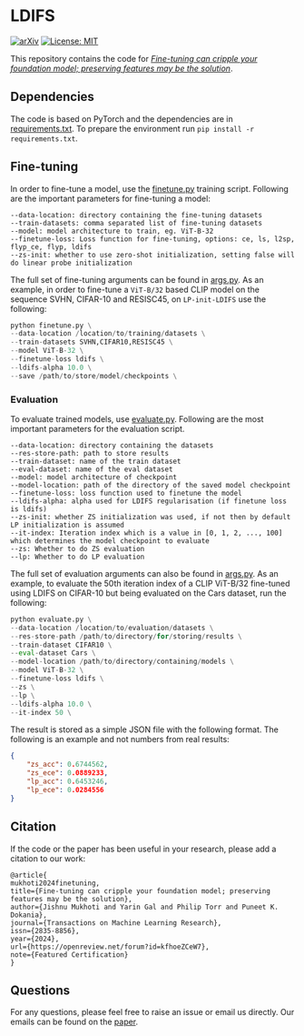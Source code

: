 # LDIFS

[![arXiv](https://img.shields.io/badge/stat.ML-arXiv%3A2308.13320-B31B1B.svg)](https://arxiv.org/abs/2308.13320)
[![License: MIT](https://img.shields.io/badge/License-MIT-yellow.svg)](https://github.com/omegafragger/ldifs_code/blob/main/LICENSE)

This repository contains the code for [*Fine-tuning can cripple your foundation model; preserving features may be the solution*](https://openreview.net/forum?id=kfhoeZCeW7).

## Dependencies

The code is based on PyTorch and the dependencies are in [requirements.txt](requirements.txt). To prepare the environment run `pip install -r requirements.txt`.


## Fine-tuning

In order to fine-tune a model, use the [finetune.py](finetune.py) training script. Following are the important parameters for fine-tuning a model:
```
--data-location: directory containing the fine-tuning datasets
--train-datasets: comma separated list of fine-tuning datasets
--model: model architecture to train, eg. ViT-B-32
--finetune-loss: Loss function for fine-tuning, options: ce, ls, l2sp, flyp_ce, flyp, ldifs
--zs-init: whether to use zero-shot initialization, setting false will do linear probe initialization
```

The full set of fine-tuning arguments can be found in [args.py](args.py). As an example, in order to fine-tune a `ViT-B/32` based CLIP model on the sequence SVHN, CIFAR-10 and RESISC45, on `LP-init-LDIFS` use the following:

```python
python finetune.py \
--data-location /location/to/training/datasets \
--train-datasets SVHN,CIFAR10,RESISC45 \
--model ViT-B-32 \
--finetune-loss ldifs \
--ldifs-alpha 10.0 \
--save /path/to/store/model/checkpoints \
```

### Evaluation

To evaluate trained models, use [evaluate.py](evaluate.py). Following are the most important parameters for the evaluation script.
```
--data-location: directory containing the datasets
--res-store-path: path to store results
--train-dataset: name of the train dataset
--eval-dataset: name of the eval dataset
--model: model architecture of checkpoint
--model-location: path of the directory of the saved model checkpoint
--finetune-loss: loss function used to finetune the model
--ldifs-alpha: alpha used for LDIFS regularisation (if finetune loss is ldifs)
--zs-init: whether ZS initialization was used, if not then by default LP initialization is assumed
--it-index: Iteration index which is a value in [0, 1, 2, ..., 100] which determines the model checkpoint to evaluate
--zs: Whether to do ZS evaluation
--lp: Whether to do LP evaluation
```

The full set of evaluation arguments can also be found in [args.py](args.py). As an example, to evaluate the 50th iteration index of a CLIP ViT-B/32 fine-tuned using LDIFS on CIFAR-10 but being evaluated on the Cars dataset, run the following:

```python
python evaluate.py \
--data-location /location/to/evaluation/datasets \
--res-store-path /path/to/directory/for/storing/results \
--train-dataset CIFAR10 \
--eval-dataset Cars \
--model-location /path/to/directory/containing/models \
--model ViT-B-32 \
--finetune-loss ldifs \
--zs \
--lp \
--ldifs-alpha 10.0 \
--it-index 50 \
```

The result is stored as a simple JSON file with the following format. The following is an example and not numbers from real results:

```json
{
    "zs_acc": 0.6744562,
    "zs_ece": 0.0889233,
    "lp_acc": 0.6453246,
    "lp_ece": 0.0284556
}
```


## Citation

If the code or the paper has been useful in your research, please add a citation to our work:

```
@article{
mukhoti2024finetuning,
title={Fine-tuning can cripple your foundation model; preserving features may be the solution},
author={Jishnu Mukhoti and Yarin Gal and Philip Torr and Puneet K. Dokania},
journal={Transactions on Machine Learning Research},
issn={2835-8856},
year={2024},
url={https://openreview.net/forum?id=kfhoeZCeW7},
note={Featured Certification}
}
```

## Questions

For any questions, please feel free to raise an issue or email us directly. Our emails can be found on the [paper](https://arxiv.org/abs/2308.13320).
